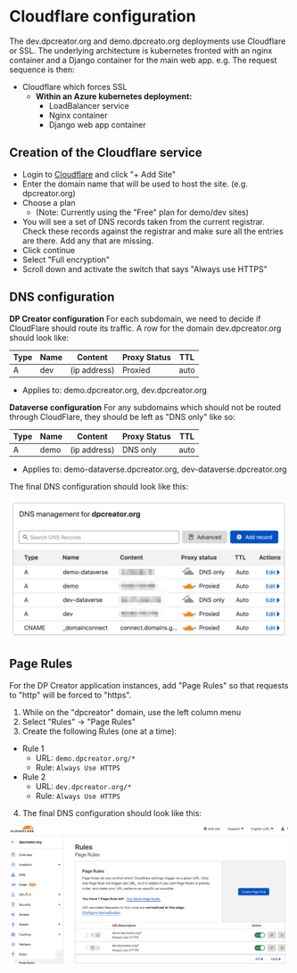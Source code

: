 # Cloudflare configuration

The dev.dpcreator.org and demo.dpcreato.org deployments use Cloudflare or SSL. The underlying architecture is kubernetes fronted with an nginx container and a Django container for the main web app. e.g. The request sequence is then:
  - Cloudflare which forces SSL
    - __Within an Azure kubernetes deployment:__
      - LoadBalancer service
      - Nginx container 
      - Django web app container 

## Creation of the Cloudflare service

  - Login to [Cloudflare](https://www.cloudflare.com/) and click "+ Add Site"
  - Enter the domain name that will be used to host the site. (e.g. dpcreator.org)
  - Choose a plan 
    - (Note: Currently using the "Free" plan for demo/dev sites)
  - You will see a set of DNS records taken from the current registrar. Check these records against the registrar and make sure all the entries are there. Add any that are missing. 
  - Click continue
  - Select "Full encryption"
  - Scroll down and activate the switch that says "Always use HTTPS"


## DNS configuration 

**DP Creator configuration**
For each subdomain, we need to decide if CloudFlare should route its traffic. A row for the domain dev.dpcreator.org should look like: 

| Type      | Name    | Content        | Proxy Status | TTL |
|-----------|---------|----------------|----------|---------|
| A         |   dev   |   (ip address) | Proxied  |   auto  |

- Applies to: demo.dpcreator.org, dev.dpcreator.org

**Dataverse configuration**
For any subdomains which should not be routed through CloudFlare, they should be left as "DNS only" like so:

| Type      | Name    | Content        | Proxy Status | TTL     |
|-----------|---------|----------------|--------------|---------|
| A         |   demo  |  (ip address)  | DNS only     |   auto  |

- Applies to: demo-dataverse.dpcreator.org, dev-dataverse.dpcreator.org


The final DNS configuration should look like this:

[<img src="images/cloudflare_dns.png" width="500" alt="cloudflare_dns.png">](images/cloudflare_dns.png)

## Page Rules

For the DP Creator application instances, add "Page Rules" so that requests to "http" will be forced to "https".

1. While on the "dpcreator" domain, use the left column menu
2. Select "Rules" -> "Page Rules"
3. Create the following Rules (one at a time):
  - Rule 1
    - URL: `demo.dpcreator.org/*`
    - Rule: `Always Use HTTPS`
  - Rule 2
    - URL: `dev.dpcreator.org/*`
    - Rule: `Always Use HTTPS`
4. The final DNS configuration should look like this:

[<img src="images/cloudflare_page_rules.png" width="500" alt="cloudflare_dns.png">](images/cloudflare_page_rules.png)
